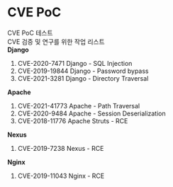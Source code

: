 # CVE PoC
CVE PoC 테스트
<br>
CVE 검증 및 연구를 위한 작업 리스트
<br>
**Django**
1. CVE-2020-7471 Django - SQL Injection
2. CVE-2019-19844 Django - Password bypass
3. CVE-2021-3281 Django - Directory Traversal


**Apache**
1. CVE-2021-41773 Apache - Path Traversal
2. CVE-2020-9484 Apache - Session Deserialization
3. CVE-2018-11776 Apache Struts - RCE

**Nexus**
1. CVE-2019-7238 Nexus - RCE

**Nginx**
1. CVE-2019-11043 Nginx - RCE
